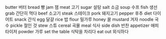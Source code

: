 butter		버터
bread		빵
jam		잼
meat		고기
sugar		설탕
salt		소금
soup		수프
fish		생선
grab		간단히 먹다
beef		소고기
steak		스테이크
pork		돼지고기
pepper		후추
diet		다이어트
snack		간식
egg		달걀
rice		밥
flour		밀가루
honey		꿀
mustard		겨자
noodle		국수
pickle		절인 것
stew		스튜
cereal		곡물
meal		식사
side dish		반찬
appetizer		애피타이저
powder		가루
set the table		식탁을 차리다
eat out		외식하다